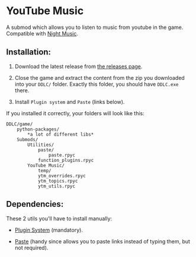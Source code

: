
# YouTube Music

A submod which allows you to listen to music from youtube in the game. Compatible with [Night Music](https://github.com/multimokia/MAS-Submods/tree/NightMusic/Night%20Music).

## Installation:
1. Download the latest release from [the releases page](https://github.com/Booplicate/MAS-Submods-YouTubeMusic/releases).

2. Close the game and extract the content from the zip you downloaded into your `DDLC/` folder. Exactly this folder, you should have `DDLC.exe` there.

3. Install `Plugin system` and `Paste` (links below).

If you installed it correctly, your folders will look like this:
```
DDLC/game/
    python-packages/
        *a lot of different libs*
    Submods/
        Utilities/
            paste/
                paste.rpyc
            function_plugins.rpyc
        YouTube Music/
            temp/
            ytm_overrides.rpyc
            ytm_topics.rpyc
            ytm_utils.rpyc
```
## Dependencies:
These 2 utils you'll have to install manually:
- [Plugin System](https://github.com/multimokia/MAS-Submods/tree/FunctionPluginUtil) (mandatory).

- [Paste](https://github.com/Legendkiller21/MAS-Submods/tree/master/Paste) (handy since allows you to paste links instead of typing them, but not required).
